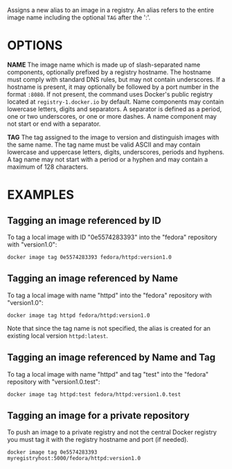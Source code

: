 Assigns a new alias to an image in a registry. An alias refers to the
entire image name including the optional `TAG` after the ':'. 

# OPTIONS
**NAME**
   The image name which is made up of slash-separated name components, 
   optionally prefixed by a registry hostname. The hostname must comply with 
   standard DNS rules, but may not contain underscores. If a hostname is 
   present, it may optionally be followed by a port number in the format 
   `:8080`. If not present, the command uses Docker's public registry located at
   `registry-1.docker.io` by default. Name components may contain lowercase 
   letters, digits and separators. A separator is defined as a period, one or
   two underscores, or one or more dashes. A name component may not start or end 
   with a separator.

**TAG**
   The tag assigned to the image to version and distinguish images with the same
   name. The tag name must be valid ASCII and may contain lowercase and
   uppercase letters, digits, underscores, periods and hyphens. A tag name
   may not start with a period or a hyphen and may contain a maximum of 128
   characters.

# EXAMPLES

## Tagging an image referenced by ID

To tag a local image with ID "0e5574283393" into the "fedora" repository with 
"version1.0":

    docker image tag 0e5574283393 fedora/httpd:version1.0

## Tagging an image referenced by Name

To tag a local image with name "httpd" into the "fedora" repository with 
"version1.0":

    docker image tag httpd fedora/httpd:version1.0

Note that since the tag name is not specified, the alias is created for an
existing local version `httpd:latest`.

## Tagging an image referenced by Name and Tag

To tag a local image with name "httpd" and tag "test" into the "fedora"
repository with "version1.0.test":

    docker image tag httpd:test fedora/httpd:version1.0.test

## Tagging an image for a private repository

To push an image to a private registry and not the central Docker
registry you must tag it with the registry hostname and port (if needed).

    docker image tag 0e5574283393 myregistryhost:5000/fedora/httpd:version1.0
